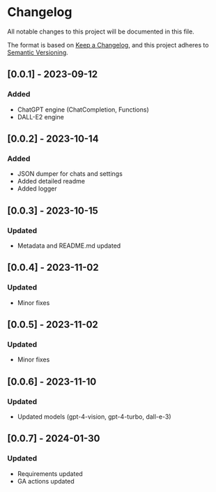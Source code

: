 # Changelog

All notable changes to this project will be documented in this file.

The format is based on [Keep a Changelog](https://keepachangelog.com/en/1.0.0/),
and this project adheres to [Semantic Versioning](https://semver.org/spec/v2.0.0.html).

## [0.0.1] - 2023-09-12

### Added
- ChatGPT engine (ChatCompletion, Functions)
- DALL-E2 engine

## [0.0.2] - 2023-10-14

### Added
- JSON dumper for chats and settings
- Added detailed readme
- Added logger

## [0.0.3] - 2023-10-15

### Updated
- Metadata and README.md updated

## [0.0.4] - 2023-11-02

### Updated
- Minor fixes

## [0.0.5] - 2023-11-02

### Updated
- Minor fixes

## [0.0.6] - 2023-11-10

### Updated
- Updated models (gpt-4-vision, gpt-4-turbo, dall-e-3)

## [0.0.7] - 2024-01-30

### Updated
- Requirements updated
- GA actions updated